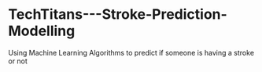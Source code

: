 # TechTitans---Stroke-Prediction-Modelling
Using Machine Learning Algorithms to predict if someone is having a stroke or not 
